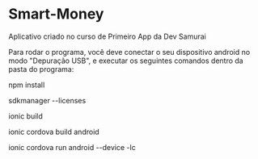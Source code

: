 # Smart-Money
Aplicativo criado no curso de Primeiro App da Dev Samurai

Para rodar o programa, você deve conectar o seu dispositivo android no modo "Depuração USB", e executar os seguintes comandos dentro da pasta do programa:

npm install

sdkmanager --licenses

ionic build

ionic cordova build android

ionic cordova run android --device -lc
